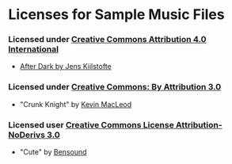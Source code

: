 # Licenses for Sample Music Files

### Licensed under [Creative Commons Attribution 4.0 International](http://creativecommons.org/licenses/by/4.0/)
* [After Dark by Jens Kiilstofte](https://machinimasound.com/music/after-dark)

### Licensed under [Creative Commons: By Attribution 3.0](http://creativecommons.org/licenses/by/3.0/)
* "Crunk Knight" by [Kevin MacLeod](http://incompetech.com/)

### Licensed user [Creative Commons License Attribution-NoDerivs 3.0](http://creativecommons.org/licenses/by-nd/3.0/legalcode)
* "Cute" by [Bensound](http://www.bensound.com)
